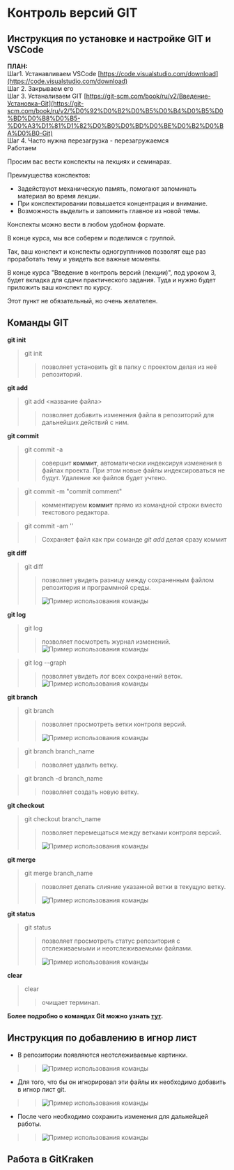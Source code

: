 # Контроль версий GIT

## Инструкция по установке и настройке GIT и VSCode

**ПЛАН:**  
 Шаг1. Устанавливаем VSCode [https://code.visualstudio.com/download](https://code.visualstudio.com/download)  
 Шаг 2. Закрываем его  
 Шаг 3. Устаналиваем GIT [https://git-scm.com/book/ru/v2/Введение-Установка-Git](https://git-scm.com/book/ru/v2/%D0%92%D0%B2%D0%B5%D0%B4%D0%B5%D0%BD%D0%B8%D0%B5-%D0%A3%D1%81%D1%82%D0%B0%D0%BD%D0%BE%D0%B2%D0%BA%D0%B0-Git)  
 Шаг 4. Часто нужна перезагрузка - перезагружаемся  
 Работаем
 
 Просим вас вести конспекты на лекциях и семинарах.
 
 Преимущества конспектов:  
 - Задействуют механическую память, помогают запоминать материал во время лекции.  
 - При конспектировании повышается концентрация и внимание.  
 - Возможность выделить и запомнить главное из новой темы.
 
 Конспекты можно вести в любом удобном формате.
 
 В конце курса, мы все соберем и поделимся с группой.
 
 Так, ваш конспект и конспекты одногруппников позволят еще раз проработать тему и увидеть все важные моменты.
 
 В конце курса "Введение в контроль версий (лекции)", под уроком 3, будет вкладка для сдачи практического задания. Туда и нужно будет приложить ваш конспект по курсу.
 
 Этот пункт не обязательный, но очень желателен.

## Команды GIT

**git init**
>git init
>>позволяет установить git в папку с проектом делая из неё репозиторий.



**git add**
>git add <название файла>
>>позволяет добавить изменения файла в репозиторий для дальнейших действий с ним.


**git commit**
>git commit -a
>>совершит **коммит**, автоматически индексируя изменения в файлах проекта. При этом новые файлы индексироваться не будут. Удаление же файлов будет учтено.

>git commit -m "commit comment"
>>комментируем **коммит** прямо из командной строки вместо текстового редактора.

>git commit -am ''
>>Сохраняет файл как при соманде *git add* делая сразу коммит 

**git diff**
>git diff
>>позволяет увидеть разницу между сохраненным файлом репозитория и программной среды.
>>
>>![Пример использования команды](git_diff.png)

**git log**
>git log
>>позволяет посмотреть журнал изменений.
![Пример использования команды](https://sun9-west.userapi.com/sun9-68/s/v1/ig2/RQ12UzuNUHDMP6iS0N_fPktL7RVRsTWPNwnbXedpK-bOCiUxifOBFeonQOe3H9YM3amBpCJ8bm1Ydwgt6ohtCsnN.jpg?size=503x592&quality=96&type=album)

>git log --graph
>>позволяет увидеть лог всех сохранений веток.
![Пример использования команды](https://sun9-east.userapi.com/sun9-41/s/v1/ig2/CCax3PkRojovDjTUkeiQwtzuS1v1xA9szy9IGlkMCp_eGOffZVmpg4LOV4kdfNVZTRYccp5yYxZWngFOmShu5qXW.jpg?size=505x598&quality=96&type=album)

**git branch**
>git branch
>>позволяет просмотреть ветки контроля версий.
>>
>>![Пример использования команды](https://sun9-west.userapi.com/sun9-38/s/v1/ig2/a6JQBOA4QsnFELFLv81ZiSVia1U0c_Sn-JeWQTrtpASuLsy-yz9HPYmdTconY6yHcXLcdShKV37aXJejH4F9WxL1.jpg?size=387x74&quality=96&type=album)

>git branch branch_name
>>позволяет удалить ветку.

>git branch -d branch_name
>>позволяет создать новую ветку.

**git checkout**
>git checkout branch_name
>>позволяет перемещаться между ветками контроля версий.
>>
>>![Пример использования команды](https://sun9-west.userapi.com/sun9-70/s/v1/ig2/bLcvxzeaLMikeD5ccpS4H2xwfLp1FG5Yp5sKGXpm6o4HorYp4ok7Niq_rXNCVPVdH3DNRnweXjJ2q_UmQyDcJ_dj.jpg?size=485x41&quality=96&type=album)

**git merge**
>git merge branch_name
>>позволяет делать слияние указанной ветки в текущую ветку.
>>
>>![Пример использования команды](git_merge.jpg)

**git status**
>git status
>>позволяет просмотреть статус репозитория с отслеживаемыми и неотслеживаемыми файлами.
>>
>>![Пример использования команды](git_status.png)

**clear**
>clear
>>очищает терминал.

**Более подробно о командах Git можно узнать [тут](https://github.com/cyberspacedk/Git-commands).**

## Инструкция по добавлению в игнор лист

- В репозитории появляются неотслеживаемые картинки. 

>>![Пример использования команды](git_status_ignore.png)

- Для того, что бы он игнорировал эти файлы их необходимо добавить в игнор лист git.

>>![Пример использования команды](added_ignore.png)

- После чего необходимо сохранить изменения для дальнейщей работы.

>>![Пример использования команды](commit_ignore.png)

## Работа в GitKraken




